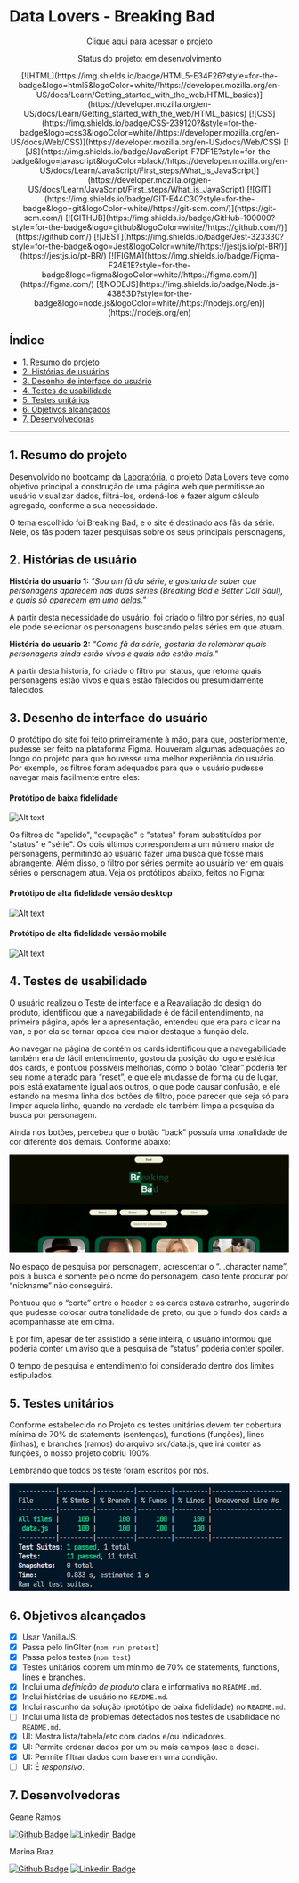 # Data Lovers - Breaking Bad

  <p align="center">Clique aqui para acessar o projeto</p>
  <p align="center">Status do projeto: em desenvolvimento</p>

<div align="center">
[![HTML](https://img.shields.io/badge/HTML5-E34F26?style=for-the-badge&logo=html5&logoColor=white//https://developer.mozilla.org/en-US/docs/Learn/Getting_started_with_the_web/HTML_basics)](https://developer.mozilla.org/en-US/docs/Learn/Getting_started_with_the_web/HTML_basics)
[![CSS](https://img.shields.io/badge/CSS-239120?&style=for-the-badge&logo=css3&logoColor=white//https://developer.mozilla.org/en-US/docs/Web/CSS)](https://developer.mozilla.org/en-US/docs/Web/CSS)
[![JS](https://img.shields.io/badge/JavaScript-F7DF1E?style=for-the-badge&logo=javascript&logoColor=black//https://developer.mozilla.org/en-US/docs/Learn/JavaScript/First_steps/What_is_JavaScript)](https://developer.mozilla.org/en-US/docs/Learn/JavaScript/First_steps/What_is_JavaScript)
[![GIT](https://img.shields.io/badge/GIT-E44C30?style=for-the-badge&logo=git&logoColor=white//https://git-scm.com/)](https://git-scm.com/)
[![GITHUB](https://img.shields.io/badge/GitHub-100000?style=for-the-badge&logo=github&logoColor=white//https://github.com//)](https://github.com/)
[![JEST](https://img.shields.io/badge/Jest-323330?style=for-the-badge&logo=Jest&logoColor=white//https://jestjs.io/pt-BR/)](https://jestjs.io/pt-BR/)
[![FIGMA](https://img.shields.io/badge/Figma-F24E1E?style=for-the-badge&logo=figma&logoColor=white//https://figma.com/)](https://figma.com/)
[![NODEJS](https://img.shields.io/badge/Node.js-43853D?style=for-the-badge&logo=node.js&logoColor=white//https://nodejs.org/en)](https://nodejs.org/en)
</div>

## Índice

- [1. Resumo do projeto](#1-resumo-do-projeto)
- [2. Histórias de usuários](#2-histórias-de-usuário)
- [3. Desenho de interface do usuário](#3-desenho-de-interface-do-usuário)
- [4. Testes de usabilidade](#4-testes-de-usabilidade)
- [5. Testes unitários](#5-testes-unitários)
- [6. Objetivos alcançados](#6-objetivos-alcançados)
- [7. Desenvolvedoras](#7-desenvolvedoras)

---

## 1. Resumo do projeto

Desenvolvido no bootcamp da [Laboratória](https://www.laboratoria.la/br), o projeto Data Lovers teve como objetivo principal a construção de uma página web que permitisse ao usuário visualizar dados, filtrá-los, ordená-los e fazer algum cálculo agregado, conforme a sua necessidade.

O tema escolhido foi Breaking Bad, e o site é destinado aos fãs da série. Nele, os fãs podem fazer pesquisas sobre os seus principais personagens,

## 2. Histórias de usuário

**História do usuário 1:**
_"Sou um fã da série, e gostaria de saber que personagens aparecem nas duas séries (Breaking Bad e Better Call Saul), e quais só aparecem em uma delas."_

A partir desta necessidade do usuário, foi criado o filtro por séries, no qual ele pode selecionar os personagens buscando pelas séries em que atuam.

**História do usuário 2:**
_"Como fã da série, gostaria de relembrar quais personagens ainda estão vivos e quais não estão mais."_

A partir desta história, foi criado o filtro por status, que retorna quais personagens estão vivos e quais estão falecidos ou presumidamente falecidos.

## 3. Desenho de interface do usuário

O protótipo do site foi feito primeiramente à mão, para que, posteriormente, pudesse ser feito na plataforma Figma. Houveram algumas adequações ao longo do projeto para que houvesse uma melhor experiência do usuário. Por exemplo, os filtros foram adequados para que o usuário pudesse navegar mais facilmente entre eles:

#### Protótipo de baixa fidelidade

![Alt text](src/img/prot%C3%B3tipo%20-%20baixa%20fidelidade.jpeg)

Os filtros de "apelido", "ocupação" e "status" foram substituídos por "status" e "série". Os dois últimos correspondem a um número maior de personagens, permitindo ao usuário fazer uma busca que fosse mais abrangente. Além disso, o filtro por séries permite ao usuário ver em quais séries o personagem atua. Veja os protótipos abaixo, feitos no Figma:

#### Protótipo de alta fidelidade versão desktop

![Alt text](src/img/Prot%C3%B3tipo%20de%20alta%20fidelidade%20-%20desktop.png)

#### Protótipo de alta fidelidade versão mobile

![Alt text](src/img/Prot%C3%B3tipo%20de%20alta%20fidelidade%20-%20mobile.png)

## 4. Testes de usabilidade

O usuário realizou o Teste de interface e a Reavaliação do design do produto, identificou que a navegabilidade é de fácil entendimento, na primeira página, após ler a apresentação, entendeu que era para clicar na van, e por ela se tornar opaca deu maior destaque a função dela.

Ao navegar na página de contém os cards identificou que a navegabilidade também era de fácil entendimento, gostou da posição do logo e estética dos cards, e pontuou possíveis melhorias, como o botão “clear” poderia ter seu nome alterado para “reset”, e que ele mudasse de forma ou de lugar, pois está exatamente igual aos outros, o que pode causar confusão, e ele estando na mesma linha dos botões de filtro, pode parecer que seja só para limpar aquela linha, quando na verdade ele também limpa a pesquisa da busca por personagem.

Ainda nos botões, percebeu que o botão “back” possuía uma tonalidade de cor diferente dos demais. Conforme abaixo:

![Alt text](src/img/header%20e%20botoes.png)

No espaço de pesquisa por personagem, acrescentar o “...character name”, pois a busca é somente pelo nome do personagem, caso tente procurar por “nickname” não conseguirá.

Pontuou que o “corte” entre o header e os cards estava estranho, sugerindo que pudesse colocar outra tonalidade de preto, ou que o fundo dos cards a acompanhasse até em cima.

E por fim, apesar de ter assistido a série inteira, o usuário informou que poderia conter um aviso que a pesquisa de “status” poderia conter spoiler.

O tempo de pesquisa e entendimento foi considerado dentro dos limites estipulados.

## 5. Testes unitários

Conforme estabelecido no Projeto os testes unitários devem ter cobertura mínima de 70% de statements (sentenças), functions (funções), lines (linhas), e branches (ramos) do arquivo src/data.js, que irá conter as funções, o nosso projeto cobriu 100%.

Lembrando que todos os teste foram escritos por nós.

![Alt text](src/img/testesUnitarios.png)

## 6. Objetivos alcançados

- [x] Usar VanillaJS.
- [x] Passa pelo linGIter (`npm run pretest`)
- [x] Passa pelos testes (`npm test`)
- [x] Testes unitários cobrem um mínimo de 70% de statements, functions, lines e
      branches.
- [x] Inclui uma _definição de produto_ clara e informativa no `README.md`.
- [x] Inclui histórias de usuário no `README.md`.
- [x] Inclui rascunho da solução (protótipo de baixa fidelidade) no `README.md`.
- [ ] Inclui uma lista de problemas detectados nos testes de usabilidade no
      `README.md`.
- [x] UI: Mostra lista/tabela/etc com dados e/ou indicadores.
- [x] UI: Permite ordenar dados por um ou mais campos (asc e desc).
- [x] UI: Permite filtrar dados com base em uma condição.
- [ ] UI: É _responsivo_.

## 7. Desenvolvedoras

Geane Ramos

[![Github Badge](https://img.shields.io/badge/-Github-000?style=flat-square&logo=Github&logoColor=white&link=https://github.com/geanemr)](https://github.com/geanemr) [![Linkedin Badge](https://img.shields.io/badge/-LinkedIn-blue?style=flat-square&logo=Linkedin&logoColor=white&link=https://https://www.linkedin.com/in/geane-moraes-ramos/)](https://www.linkedin.com/in/geane-moraes-ramos/)

Marina Braz

[![Github Badge](https://img.shields.io/badge/-Github-000?style=flat-square&logo=Github&logoColor=white&link=https://github.com/maahnbraz)](https://github.com/maahnbraz) [![Linkedin Badge](https://img.shields.io/badge/-LinkedIn-blue?style=flat-square&logo=Linkedin&logoColor=white&link=https://https://https://www.linkedin.com/in/marinanbraz/)](https://www.linkedin.com/in/marinanbraz/)
